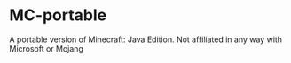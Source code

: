 # MC-portable
A portable version of Minecraft: Java Edition. Not affiliated in any way with Microsoft or Mojang
